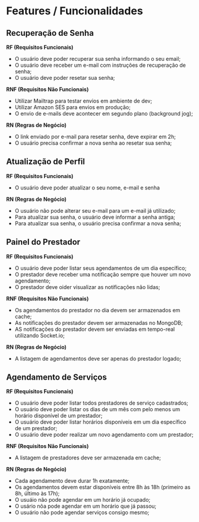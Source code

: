 # Features / Funcionalidades

## Recuperação de Senha

**RF (Requisitos Funcionais)**

- O usuário deve poder recuperar sua senha informando o seu email;
- O usuário deve receber um e-mail com instruções de recuperação de senha;
- O usuário deve poder resetar sua senha;

**RNF (Requisitos Não Funcionais)**

- Utilizar Mailtrap para testar envios em ambiente de dev;
- Utilizar Amazon SES para envios em produção;
- O envio de e-mails deve acontecer em segundo plano (background jog);

**RN (Regras de Negócio)**

- O link enviado por e-mail para resetar senha, deve expirar em 2h;
- O usuário precisa confirmar a nova senha ao resetar sua senha;

## Atualização de Perfil

**RF (Requisitos Funcionais)**

- O usuário deve poder atualizar o seu nome, e-mail e senha


**RN (Regras de Negócio)**

- O usuário não pode alterar seu e-mail para um e-mail já utilizado;
- Para atualizar sua senha, o usuário deve informar a senha antiga;
- Para atualizar sua senha, o usuário precisa confirmar a nova senha;

## Painel do Prestador

**RF (Requisitos Funcionais)**

- O usuário deve poder listar seus agendamentos de um dia específico;
- O prestador deve receber uma notificação sempre que houver um novo agendamento;
- O prestador deve oider visualizar as notificações não lidas;

**RNF (Requisitos Não Funcionais)**

- Os agendamentos do prestador no dia devem ser armazenados em cache;
- As notificações do prestador devem ser armazenadas no MongoDB;
- AS notificações do prestador devem ser enviadas em tempo-real utilizando Socket.io;

**RN (Regras de Negócio)**

- A listagem de agendamentos deve ser apenas do prestador logado;

## Agendamento de Serviços

**RF (Requisitos Funcionais)**

- O usuário deve poder listar todos prestadores de serviço cadastrados;
- O usuário deve poder listar os dias de um mês com pelo menos um horário  disponível de um prestador;
- O usuário deve poder listar horários disponíveis em um dia específico de um prestador;
- O usuário deve poder realizar um novo agendamento com um prestador;

**RNF (Requisitos Não Funcionais)**

- A listagem de prestadores deve ser armazenada em cache;

**RN (Regras de Negócio)**

- Cada agendamento deve durar 1h exatamente;
- Os agendamentos devem estar disponíveis entre 8h às 18h (primeiro as 8h, último às 17h);
- O usuáio não pode agendar em um horário já ocupado;
- O usário nõa pode agendar em um horário que já passou;
- O usuário não pode agendar serviços consigo mesmo;
